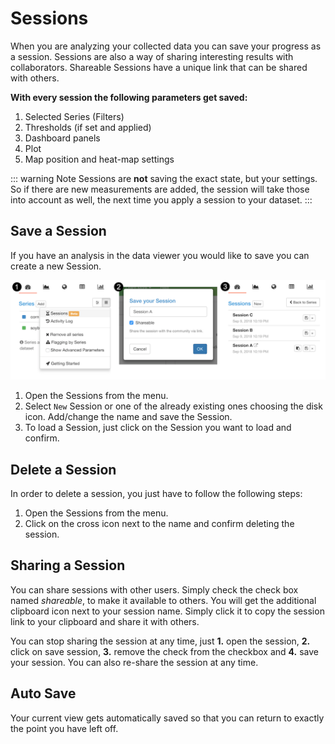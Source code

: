 # Sessions

When you are analyzing your collected data you can save your progress as a session. Sessions are also a way of sharing interesting results with collaborators. Shareable Sessions have a unique link that can be shared with others.

**With every session the following parameters get saved:**

1. Selected Series (Filters)
2. Thresholds (if set and applied)
3. Dashboard panels
4. Plot
5. Map position and heat-map settings

::: warning Note
Sessions are **not** saving the exact state, but your settings. So if there are new measurements are added, the session will take those into account as well, the next time you apply a session to your dataset.
:::

## Save a Session

If you have an analysis in the data viewer you would like to save you can create a new Session.

![1. Open Sessions, 2. Save a Session, 3. Load a session](./images/project-sessions.png)

1. Open the Sessions from the  <i class="fa fa-bars"></i> menu.
2. Select `New` Session or one of the already existing ones choosing the <i class="fa fa-save"></i> disk icon. Add/change the name and save the Session.
3. To load a Session, just click on the Session you want to load and confirm.

## Delete a Session

In order to delete a session, you just have to follow the following steps:

1. Open the Sessions from the  <i class="fa fa-bars"></i> menu.
2. Click on the <i class="fa fa-times"></i> cross icon next to the name and confirm deleting the session.

## Sharing a Session

You can share sessions with other users. Simply check the check box named *shareable*, to make it available to others. You will get the additional <i class="fa fa-clipboard"></i> clipboard icon next to your session name. Simply click it to copy the session link to your clipboard and share it with others.

You can stop sharing the session at any time, just **1.** open the session, **2.** click on save session, **3.** remove the check from the checkbox and **4.** save your session. You can also re-share the session at any time.

## Auto Save

Your current view gets automatically saved so that you can return to exactly the point you have left off.
